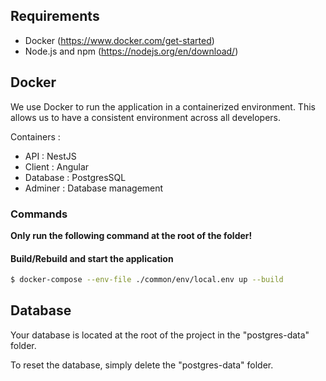 ## Requirements

- Docker (https://www.docker.com/get-started)
- Node.js and npm (https://nodejs.org/en/download/)

## Docker

We use Docker to run the application in a containerized environment. This allows us to have a consistent environment across all developers.

Containers :

- API : NestJS
- Client : Angular
- Database : PostgresSQL
- Adminer : Database management

### Commands

**Only run the following command at the root of the folder!**

#### Build/Rebuild and start the application

```bash
$ docker-compose --env-file ./common/env/local.env up --build
```

## Database

Your database is located at the root of the project in the "postgres-data" folder.

To reset the database, simply delete the "postgres-data" folder.
